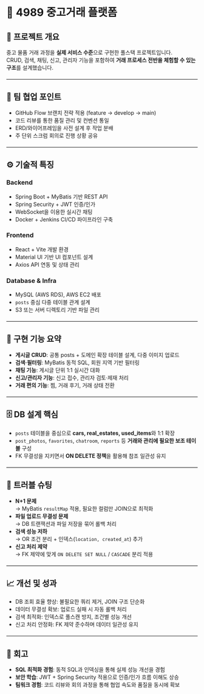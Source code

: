 
# 🛒 4989 중고거래 플랫폼

## 🚀 프로젝트 개요
중고 물품 거래 과정을 **실제 서비스 수준**으로 구현한 풀스택 프로젝트입니다.  
CRUD, 검색, 채팅, 신고, 관리자 기능을 포함하여 **거래 프로세스 전반을 체험할 수 있는 구조**를 설계했습니다.

<hr style="border:0; border-top:1px solid #ccc; margin:20px 0;" />

## 👥 팀 협업 포인트
- GitHub Flow 브랜치 전략 적용 (feature → develop → main)
- 코드 리뷰를 통한 품질 관리 및 컨벤션 통일
- ERD/와이어프레임을 사전 설계 후 작업 분배
- 주 단위 스크럼 회의로 진행 상황 공유

<hr style="border:0; border-top:1px solid #ccc; margin:20px 0;" />

## ⚙️ 기술적 특징

### Backend
- Spring Boot + MyBatis 기반 REST API
- Spring Security + JWT 인증/인가
- WebSocket을 이용한 실시간 채팅
- Docker + Jenkins CI/CD 파이프라인 구축

### Frontend
- React + Vite 개발 환경
- Material UI 기반 UI 컴포넌트 설계
- Axios API 연동 및 상태 관리

### Database & Infra
- MySQL (AWS RDS), AWS EC2 배포
- `posts` 중심 다중 테이블 관계 설계
- S3 또는 서버 디렉토리 기반 파일 관리

<hr style="border:0; border-top:1px solid #ccc; margin:20px 0;" />

## 📑 구현 기능 요약
- **게시글 CRUD**: 공통 posts + 도메인 확장 테이블 설계, 다중 이미지 업로드
- **검색·필터링**: MyBatis 동적 SQL, 회원 지역 기반 필터링
- **채팅 기능**: 게시글 단위 1:1 실시간 대화
- **신고/관리자 기능**: 신고 접수, 관리자 검토·제재 처리
- **거래 편의 기능**: 찜, 거래 후기, 거래 상태 전환

<hr style="border:0; border-top:1px solid #ccc; margin:20px 0;" />

## 🗄️ DB 설계 핵심
- `posts` 테이블을 중심으로 **cars, real_estates, used_items**와 1:1 확장
- `post_photos`, `favorites`, `chatroom`, `reports` 등 **거래와 관리에 필요한 보조 테이블** 구성
- FK 무결성을 지키면서 **ON DELETE 정책**을 활용해 참조 일관성 유지

<hr style="border:0; border-top:1px solid #ccc; margin:20px 0;" />

## 🔧 트러블 슈팅
- **N+1 문제**  
  → MyBatis `resultMap` 적용, 필요한 컬럼만 JOIN으로 최적화  
- **파일 업로드 무결성 문제**  
  → DB 트랜잭션과 파일 저장을 묶어 롤백 처리  
- **검색 성능 저하**  
  → OR 조건 분리 + 인덱스(`location, created_at`) 추가  
- **신고 처리 제약**  
  → FK 제약에 맞게 `ON DELETE SET NULL` / `CASCADE` 분리 적용  

<hr style="border:0; border-top:1px solid #ccc; margin:20px 0;" />

## 📈 개선 및 성과
- DB 조회 효율 향상: 불필요한 쿼리 제거, JOIN 구조 단순화  
- 데이터 무결성 확보: 업로드 실패 시 자동 롤백 처리  
- 검색 최적화: 인덱스로 풀스캔 방지, 조건별 성능 개선  
- 신고 처리 안정화: FK 제약 준수하며 데이터 일관성 유지

<hr style="border:0; border-top:1px solid #ccc; margin:20px 0;" />

## 📝 회고
- **SQL 최적화 경험**: 동적 SQL과 인덱싱을 통해 실제 성능 개선을 경험  
- **보안 학습**: JWT + Spring Security 적용으로 인증/인가 흐름 이해도 상승  
- **팀워크 경험**: 코드 리뷰와 회의 과정을 통해 협업 속도와 품질을 동시에 확보



